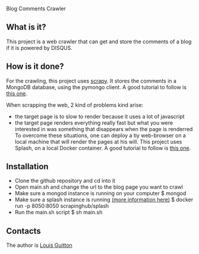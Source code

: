 Blog Comments Crawler


What is it?
-----------
This project is a web crawler that can get and store the comments of a blog
if it is powered by DISQUS.

How is it done?
---------------

For the crawling, this project uses [scrapy](http://scrapy.org/).
It stores the comments in a MongoDB database, using the pymongo client.
A good tutorial to follow is [this one](https://realpython.com/blog/python/web-scraping-with-scrapy-and-mongodb/).

When scrapping the web, 2 kind of problems kind arise:
- the target page is to slow to render because it uses a lot of javascript
- the target page renders everything really fast but what you were interested in was something that disappears when the page is renderred
To overcome these situations, one can deploy a tiy web-browser on a local machine
that will render the pages at his will.
This project uses Splash, on a local Docker container.
A good tutorial to follow is [this one](http://blog.scrapinghub.com/2015/03/02/handling-javascript-in-scrapy-with-splash/).


Installation
------------

- Clone the github repository and cd into it
- Open main.sh and change the url to the blog page you want to crawl
- Make sure a mongod instance is running on your computer
$ mongod
- Make sure a splash instance is running [(more information here)](https://github.com/scrapinghub/scrapy-splash)
$ docker run -p 8050:8050 scrapinghub/splash
- Run the main.sh script
$ sh main.sh

Contacts
--------

The author is [Louis Guitton](http://louisguitton.github.io)
